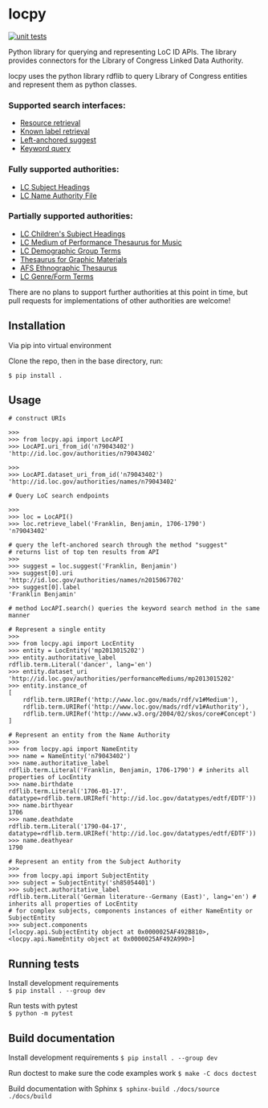 # locpy

[![unit tests](https://github.com/AmericanPhilosophicalSociety/locpy/actions/workflows/run-tests.yml/badge.svg)](https://github.com/AmericanPhilosophicalSociety/locpy/actions/workflows/run-tests.yml)

Python library for querying and representing LoC ID APIs. The library provides connectors for the Library of Congress Linked Data Authority.

locpy uses the python library rdflib to query Library of Congress entities and represent them as python classes.

### Supported search interfaces:
- [Resource retrieval](https://id.loc.gov/views/pages/swagger-api-docs/index.html#download.json) 
- [Known label retrieval](https://id.loc.gov/views/pages/swagger-api-docs/index.html#known-label-retrieval.json)
- [Left-anchored suggest](https://id.loc.gov/views/pages/swagger-api-docs/index.html#suggest-service-2.json)
- [Keyword query](https://id.loc.gov/views/pages/swagger-api-docs/index.html#suggest-service-2.json)

### Fully supported authorities:
- [LC Subject Headings](https://id.loc.gov/authorities/subjects.html)
- [LC Name Authority File](https://id.loc.gov/authorities/names.html)

### Partially supported authorities:
- [LC Children's Subject Headings](https://id.loc.gov/authorities/childrensSubjects.html)
- [LC Medium of Performance Thesaurus for Music](https://id.loc.gov/authorities/performanceMediums.html)
- [LC Demographic Group Terms](https://id.loc.gov/authorities/demographicTerms.html)
- [Thesaurus for Graphic Materials](https://id.loc.gov/vocabulary/graphicMaterials.html)
- [AFS Ethnographic Thesaurus](https://id.loc.gov/vocabulary/ethnographicTerms.html)
- [LC Genre/Form Terms](https://id.loc.gov/authorities/genreForms.html)

There are no plans to support further authorities at this point in time, but pull requests for implementations of other authorities are welcome!

## Installation

Via pip into virtual environment

Clone the repo, then in the base directory, run:

```$ pip install .```

## Usage

```
# construct URIs

>>>
>>> from locpy.api import LocAPI
>>> LocAPI.uri_from_id('n79043402')
'http://id.loc.gov/authorities/n79043402'

>>>
>>> LocAPI.dataset_uri_from_id('n79043402')
'http://id.loc.gov/authorities/names/n79043402'

# Query LoC search endpoints

>>>
>>> loc = LocAPI()
>>> loc.retrieve_label('Franklin, Benjamin, 1706-1790')
'n79043402'

# query the left-anchored search through the method "suggest"
# returns list of top ten results from API
>>>
>>> suggest = loc.suggest('Franklin, Benjamin')
>>> suggest[0].uri
'http://id.loc.gov/authorities/names/n2015067702'
>>> suggest[0].label
'Franklin Benjamin'

# method LocAPI.search() queries the keyword search method in the same manner

# Represent a single entity
>>>
>>> from locpy.api import LocEntity
>>> entity = LocEntity('mp2013015202')
>>> entity.authoritative_label
rdflib.term.Literal('dancer', lang='en')
>>> entity.dataset_uri
'http://id.loc.gov/authorities/performanceMediums/mp2013015202'
>>> entity.instance_of
[
    rdflib.term.URIRef('http://www.loc.gov/mads/rdf/v1#Medium'),
    rdflib.term.URIRef('http://www.loc.gov/mads/rdf/v1#Authority'),
    rdflib.term.URIRef('http://www.w3.org/2004/02/skos/core#Concept')
]

# Represent an entity from the Name Authority
>>>
>>> from locpy.api import NameEntity
>>> name = NameEntity('n79043402')
>>> name.authoritative_label
rdflib.term.Literal('Franklin, Benjamin, 1706-1790') # inherits all properties of LocEntity
>>> name.birthdate
rdflib.term.Literal('1706-01-17', datatype=rdflib.term.URIRef('http://id.loc.gov/datatypes/edtf/EDTF'))
>>> name.birthyear
1706
>>> name.deathdate
rdflib.term.Literal('1790-04-17', datatype=rdflib.term.URIRef('http://id.loc.gov/datatypes/edtf/EDTF'))
>>> name.deathyear
1790

# Represent an entity from the Subject Authority
>>>
>>> from locpy.api import SubjectEntity
>>> subject = SubjectEntity('sh85054401')
>>> subject.authoritative_label
rdflib.term.Literal('German literature--Germany (East)', lang='en') # inherits all properties of LocEntity
# for complex subjects, components instances of either NameEntity or SubjectEntity
>>> subject.components
[<locpy.api.SubjectEntity object at 0x0000025AF492B810>, <locpy.api.NameEntity object at 0x0000025AF492A990>]

```

## Running tests

Install development requirements  
```$ pip install . --group dev```

Run tests with pytest  
```$ python -m pytest```  

## Build documentation

Install development requirements
```$ pip install . --group dev```

Run doctest to make sure the code examples work
```$ make -C docs doctest```

Build documentation with Sphinx
```$ sphinx-build ./docs/source ./docs/build```
